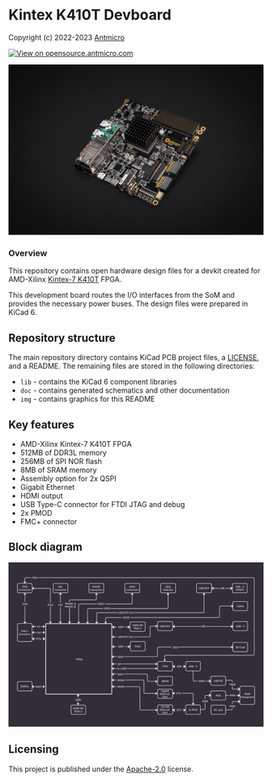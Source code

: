 # Kintex K410T Devboard

Copyright (c) 2022-2023 [Antmicro](https://www.antmicro.com)

[![View on opensource.antmicro.com](https://img.shields.io/badge/View%20on-Antmicro%20Open%20Source%20Portal-332d37?style=flat-square)](https://opensource.antmicro.com/projects/kintex-410t-devboard)

![K410T devboard](/img/k410t-devboard.png)

### Overview

This repository contains open hardware design files for a devkit created for AMD-Xilinx [Kintex-7 K410T](https://www.xilinx.com/products/silicon-devices/fpga/kintex-7.html) FPGA.

This development board routes the I/O interfaces from the SoM and provides the necessary power buses.
The design files were prepared in KiCad 6.

## Repository structure

The main repository directory contains KiCad PCB project files, a [LICENSE](LICENSE), and a README.
The remaining files are stored in the following directories:

* `lib` - contains the KiCad 6 component libraries
* `doc` - contains generated schematics and other documentation
* `img` - contains graphics for this README

## Key features

* AMD-Xilinx Kintex-7 K410T FPGA
* 512MB of DDR3L memory
* 256MB of SPI NOR flash
* 8MB of SRAM memory
* Assembly option for 2x QSPI
* Gigabit Ethernet
* HDMI output
* USB Type-C connector for FTDI JTAG and debug
* 2x PMOD
* FMC+ connector

## Block diagram

![K410T devboard block diagram](/doc/antmicro-kintex-410t-devboard-block-diagram.png)

## Licensing

This project is published under the [Apache-2.0](LICENSE) license.

